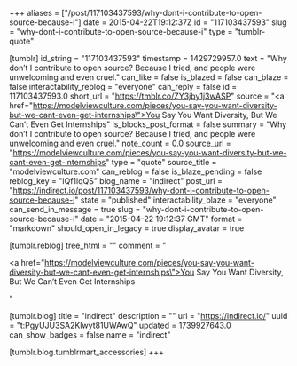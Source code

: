 +++
aliases = ["/post/117103437593/why-dont-i-contribute-to-open-source-because-i"]
date = 2015-04-22T19:12:37Z
id = "117103437593"
slug = "why-dont-i-contribute-to-open-source-because-i"
type = "tumblr-quote"

[tumblr]
id_string = "117103437593"
timestamp = 1429729957.0
text = "Why don’t I contribute to open source? Because I tried, and people were unwelcoming and even cruel."
can_like = false
is_blazed = false
can_blaze = false
interactability_reblog = "everyone"
can_reply = false
id = 117103437593.0
short_url = "https://tmblr.co/ZY3jby1j3wASP"
source = "<a href=\"https://modelviewculture.com/pieces/you-say-you-want-diversity-but-we-cant-even-get-internships\">You Say You Want Diversity, But We Can’t Even Get Internships</a>"
is_blocks_post_format = false
summary = "Why don’t I contribute to open source? Because I tried, and people were unwelcoming and even cruel."
note_count = 0.0
source_url = "https://modelviewculture.com/pieces/you-say-you-want-diversity-but-we-cant-even-get-internships"
type = "quote"
source_title = "modelviewculture.com"
can_reblog = false
is_blaze_pending = false
reblog_key = "lQf1lqQS"
blog_name = "indirect"
post_url = "https://indirect.io/post/117103437593/why-dont-i-contribute-to-open-source-because-i"
state = "published"
interactability_blaze = "everyone"
can_send_in_message = true
slug = "why-dont-i-contribute-to-open-source-because-i"
date = "2015-04-22 19:12:37 GMT"
format = "markdown"
should_open_in_legacy = true
display_avatar = true

[tumblr.reblog]
tree_html = ""
comment = "<p><a href=\"https://modelviewculture.com/pieces/you-say-you-want-diversity-but-we-cant-even-get-internships\">You Say You Want Diversity, But We Can’t Even Get Internships</a></p>"

[tumblr.blog]
title = "indirect"
description = ""
url = "https://indirect.io/"
uuid = "t:PgyUJU3SA2Klwyt81UWAwQ"
updated = 1739927643.0
can_show_badges = false
name = "indirect"

[tumblr.blog.tumblrmart_accessories]
+++
